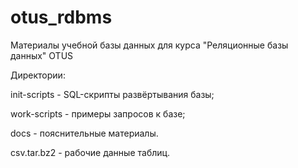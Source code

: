 # otus_rdbms
Материалы учебной базы данных для курса "Реляционные базы данных" OTUS

Директории: 

init-scripts - SQL-скрипты развёртывания базы;

work-scripts - примеры запросов к базе;

docs         - пояснительные материалы.

csv.tar.bz2  - рабочие данные таблиц.
